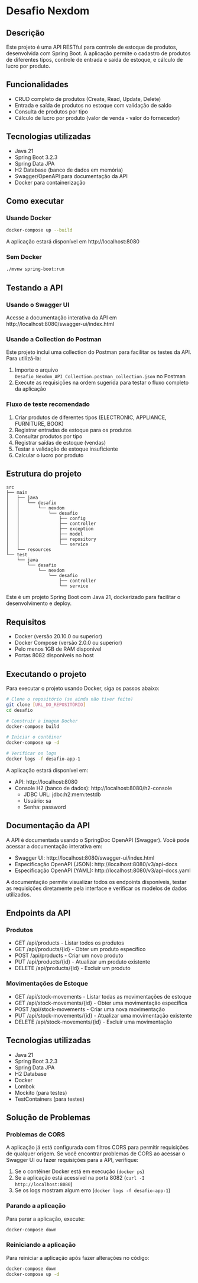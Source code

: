 # Desafio Nexdom

## Descrição

Este projeto é uma API RESTful para controle de estoque de produtos, desenvolvida com Spring Boot. A aplicação permite o cadastro de produtos de diferentes tipos, controle de entrada e saída de estoque, e cálculo de lucro por produto.

## Funcionalidades

- CRUD completo de produtos (Create, Read, Update, Delete)
- Entrada e saída de produtos no estoque com validação de saldo
- Consulta de produtos por tipo
- Cálculo de lucro por produto (valor de venda - valor do fornecedor)

## Tecnologias utilizadas

- Java 21
- Spring Boot 3.2.3
- Spring Data JPA
- H2 Database (banco de dados em memória)
- Swagger/OpenAPI para documentação da API
- Docker para containerização

## Como executar

### Usando Docker

```bash
docker-compose up --build
```

A aplicação estará disponível em http://localhost:8080

### Sem Docker

```bash
./mvnw spring-boot:run
```

## Testando a API

### Usando o Swagger UI

Acesse a documentação interativa da API em http://localhost:8080/swagger-ui/index.html

### Usando a Collection do Postman

Este projeto inclui uma collection do Postman para facilitar os testes da API. Para utilizá-la:

1. Importe o arquivo `Desafio_Nexdom_API_Collection.postman_collection.json` no Postman
2. Execute as requisições na ordem sugerida para testar o fluxo completo da aplicação

### Fluxo de teste recomendado

1. Criar produtos de diferentes tipos (ELECTRONIC, APPLIANCE, FURNITURE, BOOK)
2. Registrar entradas de estoque para os produtos
3. Consultar produtos por tipo
4. Registrar saídas de estoque (vendas)
5. Testar a validação de estoque insuficiente
6. Calcular o lucro por produto

## Estrutura do projeto

```
src
├── main
│   ├── java
│   │   └── desafio
│   │       └── nexdom
│   │           └── desafio
│   │               ├── config
│   │               ├── controller
│   │               ├── exception
│   │               ├── model
│   │               ├── repository
│   │               └── service
│   └── resources
└── test
    └── java
        └── desafio
            └── nexdom
                └── desafio
                    ├── controller
                    └── service
```

Este é um projeto Spring Boot com Java 21, dockerizado para facilitar o desenvolvimento e deploy.

## Requisitos

- Docker (versão 20.10.0 ou superior)
- Docker Compose (versão 2.0.0 ou superior)
- Pelo menos 1GB de RAM disponível
- Portas 8082 disponíveis no host

## Executando o projeto

Para executar o projeto usando Docker, siga os passos abaixo:

```bash
# Clone o repositório (se ainda não tiver feito)
git clone [URL_DO_REPOSITÓRIO]
cd desafio

# Construir a imagem Docker
docker-compose build

# Iniciar o contêiner
docker-compose up -d

# Verificar os logs
docker logs -f desafio-app-1
```

A aplicação estará disponível em:
- API: http://localhost:8080
- Console H2 (banco de dados): http://localhost:8080/h2-console
  - JDBC URL: jdbc:h2:mem:testdb
  - Usuário: sa
  - Senha: password

## Documentação da API

A API é documentada usando o SpringDoc OpenAPI (Swagger). Você pode acessar a documentação interativa em:

- Swagger UI: http://localhost:8080/swagger-ui/index.html
- Especificação OpenAPI (JSON): http://localhost:8080/v3/api-docs
- Especificação OpenAPI (YAML): http://localhost:8080/v3/api-docs.yaml

A documentação permite visualizar todos os endpoints disponíveis, testar as requisições diretamente pela interface e verificar os modelos de dados utilizados.

## Endpoints da API

### Produtos
- GET /api/products - Listar todos os produtos
- GET /api/products/{id} - Obter um produto específico
- POST /api/products - Criar um novo produto
- PUT /api/products/{id} - Atualizar um produto existente
- DELETE /api/products/{id} - Excluir um produto

### Movimentações de Estoque
- GET /api/stock-movements - Listar todas as movimentações de estoque
- GET /api/stock-movements/{id} - Obter uma movimentação específica
- POST /api/stock-movements - Criar uma nova movimentação
- PUT /api/stock-movements/{id} - Atualizar uma movimentação existente
- DELETE /api/stock-movements/{id} - Excluir uma movimentação

## Tecnologias utilizadas

- Java 21
- Spring Boot 3.2.3
- Spring Data JPA
- H2 Database
- Docker
- Lombok
- Mockito (para testes)
- TestContainers (para testes)

## Solução de Problemas

### Problemas de CORS

A aplicação já está configurada com filtros CORS para permitir requisições de qualquer origem. Se você encontrar problemas de CORS ao acessar o Swagger UI ou fazer requisições para a API, verifique:

1. Se o contêiner Docker está em execução (`docker ps`)
2. Se a aplicação está acessível na porta 8082 (`curl -I http://localhost:8080`)
3. Se os logs mostram algum erro (`docker logs -f desafio-app-1`)

### Parando a aplicação

Para parar a aplicação, execute:

```bash
docker-compose down
```

### Reiniciando a aplicação

Para reiniciar a aplicação após fazer alterações no código:

```bash
docker-compose down
docker-compose up -d
```
